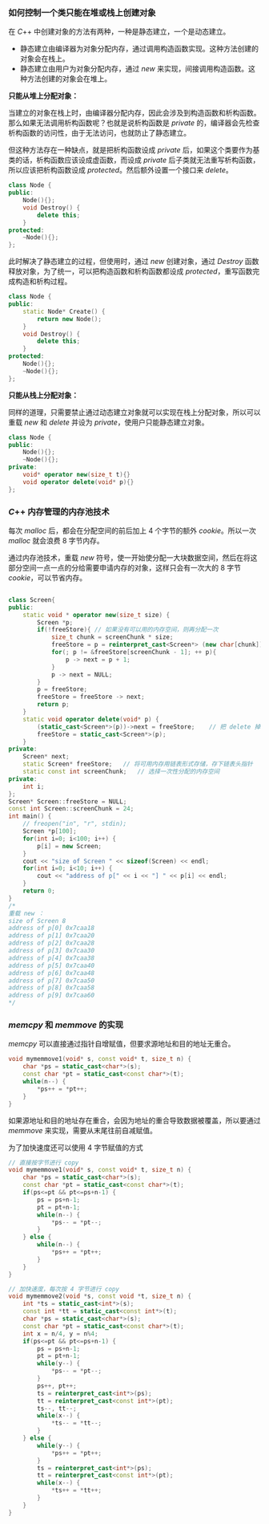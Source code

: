 ### 如何控制一个类只能在堆或栈上创建对象
在 $C$++ 中创建对象的方法有两种，一种是静态建立，一个是动态建立。
- 静态建立由编译器为对象分配内存，通过调用构造函数实现。这种方法创建的对象会在栈上。
- 静态建立由用户为对象分配内存，通过 $new$ 来实现，间接调用构造函数。这种方法创建的对象会在堆上。

**只能从堆上分配对象：**

当建立的对象在栈上时，由编译器分配内存，因此会涉及到构造函数和析构函数。那么如果无法调用析构函数呢？也就是说析构函数是 $private$ 的，编译器会先检查析构函数的访问性，由于无法访问，也就防止了静态建立。

但这种方法存在一种缺点，就是把析构函数设成 $private$ 后，如果这个类要作为基类的话，析构函数应该设成虚函数，而设成 $private$ 后子类就无法重写析构函数，所以应该把析构函数设成 $protected$。然后额外设置一个接口来 $delete$。
```cpp
class Node {
public:
	Node(){};
	void Destroy() {
		delete this;
	}
protected:
	~Node(){};
};
```
此时解决了静态建立的过程，但使用时，通过 $new$ 创建对象，通过 $Destroy$ 函数释放对象，为了统一，可以把构造函数和析构函数都设成 $protected$，重写函数完成构造和析构过程。
```cpp
class Node {
public:
	static Node* Create() {
		return new Node();
	}
	void Destroy() {
		delete this;
	}
protected:
	Node(){};
	~Node(){};
};
```

**只能从栈上分配对象：**

同样的道理，只需要禁止通过动态建立对象就可以实现在栈上分配对象，所以可以重载 $new$ 和 $delete$ 并设为 $private$，使用户只能静态建立对象。
```cpp
class Node {
public:
	Node(){};
	~Node(){};
private:
	void* operator new(size_t t){}
	void operator delete(void* p){}
};
```

### $C$++ 内存管理的内存池技术
每次 $malloc$ 后，都会在分配空间的前后加上 $4$ 个字节的额外 $cookie$。所以一次 $malloc$ 就会浪费 $8$ 字节内存。

通过内存池技术，重载 $new$ 符号，使一开始使分配一大块数据空间，然后在将这部分空间一点一点的分给需要申请内存的对象，这样只会有一次大的 $8$ 字节 $cookie$，可以节省内存。
```cpp

class Screen{
public:
	static void * operator new(size_t size) {
		Screen *p;
		if(!freeStore){	// 如果没有可以用的内存空间，则再分配一次
			size_t chunk = screenChunk * size;
			freeStore = p = reinterpret_cast<Screen*> (new char[chunk]);	// char 字节为 1
			for(; p != &freeStore[screenChunk - 1]; ++ p){
				p -> next = p + 1;
			}
			p -> next = NULL;
		}
		p = freeStore;
		freeStore = freeStore -> next;
		return p;
	}
	static void operator delete(void* p) {
		(static_cast<Screen*>(p))->next = freeStore;	// 把 delete 掉的内存空间直接插入到头部，加快插入时间
		freeStore = static_cast<Screen*>(p);
	}
private:
    Screen* next;
    static Screen* freeStore;	// 将可用内存用链表形式存储，存下链表头指针
    static const int screenChunk;	// 选择一次性分配的内存空间
private:
    int i;
};
Screen* Screen::freeStore = NULL;
const int Screen::screenChunk = 24;
int main() {
	// freopen("in", "r", stdin);
	Screen *p[100];
	for(int i=0; i<100; i++) {
		p[i] = new Screen;
	}
	cout << "size of Screen " << sizeof(Screen) << endl;
	for(int i=0; i<10; i++) {
		cout << "address of p[" << i << "] " << p[i] << endl;
	}
	return 0;
}
/*
重载 new ：
size of Screen 8
address of p[0] 0x7caa18
address of p[1] 0x7caa20
address of p[2] 0x7caa28
address of p[3] 0x7caa30
address of p[4] 0x7caa38
address of p[5] 0x7caa40
address of p[6] 0x7caa48
address of p[7] 0x7caa50
address of p[8] 0x7caa58
address of p[9] 0x7caa60
*/
```

### $memcpy$ 和 $memmove$ 的实现
$memcpy$ 可以直接通过指针自增赋值，但要求源地址和目的地址无重合。
```cpp
void mymemmove1(void* s, const void* t, size_t n) {
	char *ps = static_cast<char*>(s);
	const char *pt = static_cast<const char*>(t);
	while(n--) {
		*ps++ = *pt++;
	}
}
```

如果源地址和目的地址存在重合，会因为地址的重合导致数据被覆盖，所以要通过 $memmove$ 来实现，需要从末尾往前自减赋值。

为了加快速度还可以使用 $4$ 字节赋值的方式

```cpp
// 直接按字节进行 copy
void mymemmove1(void* s, const void* t, size_t n) {
	char *ps = static_cast<char*>(s);
	const char *pt = static_cast<const char*>(t);
	if(ps<=pt && pt<=ps+n-1) {
		ps = ps+n-1;
		pt = pt+n-1;
		while(n--) {
			*ps-- = *pt--;
		}
	} else {
		while(n--) {
			*ps++ = *pt++;
		}
	}
}

// 加快速度，每次按 4 字节进行 copy
void mymemmove2(void *s, const void *t, size_t n) {
	int *ts = static_cast<int*>(s);
	const int *tt = static_cast<const int*>(t);
	char *ps = static_cast<char*>(s);
	const char *pt = static_cast<const char*>(t);
	int x = n/4, y = n%4;
	if(ps<=pt && pt<=ps+n-1) {
		ps = ps+n-1;
		pt = pt+n-1;
		while(y--) {
			*ps-- = *pt--;
		}
		ps++, pt++;
		ts = reinterpret_cast<int*>(ps);
		tt = reinterpret_cast<const int*>(pt);
		ts--, tt--;
		while(x--) {
			*ts-- = *tt--;
		}
	} else {
		while(y--) {
			*ps++ = *pt++;
		}
		ts = reinterpret_cast<int*>(ps);
		tt = reinterpret_cast<const int*>(pt);
		while(x--) {
			*ts++ = *tt++;
		}
	}
}
```
